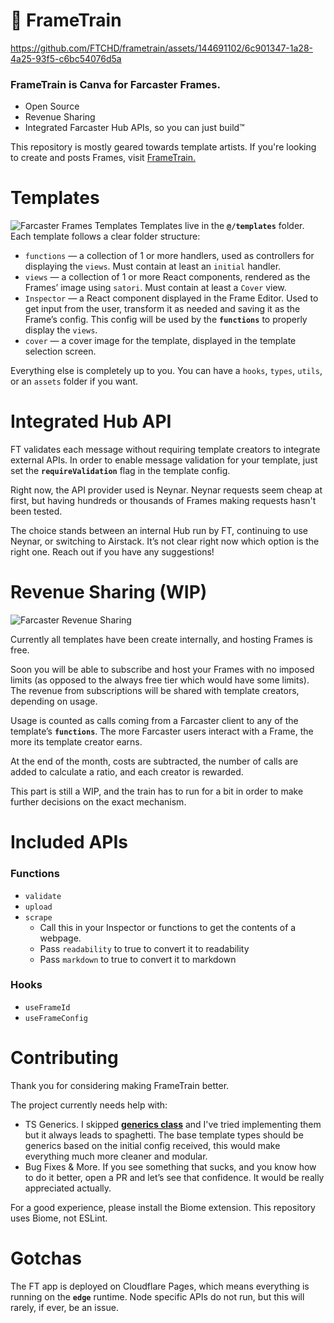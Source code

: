 # 🚂 FrameTrain

https://github.com/FTCHD/frametrain/assets/144691102/6c901347-1a28-4a25-93f5-c6bc54076d5a

### FrameTrain is Canva for Farcaster Frames.
- Open Source
- Revenue Sharing
- Integrated Farcaster Hub APIs, so you can just build™️

This repository is mostly geared towards template artists. If you're looking to create and posts Frames, visit [FrameTrain.](https://frametra.in)

# Templates
![Farcaster Frames Templates](https://raw.githubusercontent.com/FTCHD/frametrain/main/.github/templates.png)
Templates live in the **`@/templates`** folder. Each template follows a clear folder structure:

- `functions` — a collection of 1 or more handlers, used as controllers for displaying the `views`. Must contain at least an `initial` handler.
- `views` — a collection of 1 or more React components, rendered as the Frames’ image using `satori`. Must contain at least a `Cover` view.
- `Inspector` — a React component displayed in the Frame Editor. Used to get input from the user, transform it as needed and saving it as the Frame’s config. This config will be used by the **`functions`** to properly display the `views`.
- `cover` — a cover image for the template, displayed in the template selection screen.

Everything else is completely up to you. You can have a `hooks`, `types`, `utils`, or an `assets` folder if you want.

# Integrated Hub API
FT validates each message without requiring template creators to integrate external APIs. In order to enable message validation for your template, just set the **`requireValidation`** flag in the template config.

Right now, the API provider used is Neynar. Neynar requests seem cheap at first, but having hundreds or thousands of Frames making requests hasn't been tested.

The choice stands between an internal Hub run by FT, continuing to use Neynar, or switching to Airstack. It’s not clear right now which option is the right one. Reach out if you have any suggestions!

# Revenue Sharing (WIP)
![Farcaster Revenue Sharing](https://raw.githubusercontent.com/FTCHD/frametrain/main/.github/monetize.png)

Currently all templates have been create internally, and hosting Frames is free.

Soon you will be able to subscribe and host your Frames with no imposed limits (as opposed to the always free tier which would have some limits). The revenue from subscriptions will be shared with template creators, depending on usage.

Usage is counted as calls coming from a Farcaster client to any of the template’s **`functions`**. The more Farcaster users interact with a Frame, the more its template creator earns.

At the end of the month, costs are subtracted, the number of calls are added to calculate a ratio, and each creator is rewarded.

This part is still a WIP, and the train has to run for a bit in order to make further decisions on the exact mechanism.

# Included APIs

### Functions 
- `validate`
- `upload` 
- `scrape` 
    - Call this in your Inspector or functions to get the contents of a webpage.
    - Pass `readability` to true to convert it to readability
    - Pass `markdown` to true to convert it to markdown

### Hooks
- `useFrameId`
- `useFrameConfig`

# Contributing
Thank you for considering making FrameTrain better.

The project currently needs help with:

- TS Generics. I skipped **[generics class](https://www.youtube.com/watch?v=ATdXeuQh_Ws&t=1m40s)** and I've tried implementing them but it always leads to spaghetti. The base template types should be generics based on the initial config received, this would make everything much more cleaner and modular.
- Bug Fixes & More. If you see something that sucks, and you know how to do it better, open a PR and let’s see that confidence. It would be really appreciated actually.

For a good experience, please install the Biome extension. This repository uses Biome, not ESLint.

# Gotchas
The FT app is deployed on Cloudflare Pages, which means everything is running on the **`edge`** runtime. Node specific APIs do not run, but this will rarely, if ever, be an issue.
